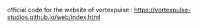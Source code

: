 official code for the website of vortexpulse : https://vortexpulse-studios.github.io/web/index.html
